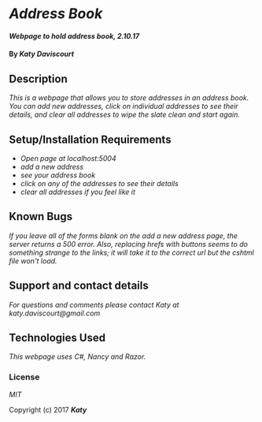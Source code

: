 # _Address Book_

#### _Webpage to hold address book, 2.10.17_

#### By _**Katy Daviscourt**_

## Description

_This is a webpage that allows you to store addresses in an address book. You can add new addresses, click on individual addresses to see their details, and clear all addresses to wipe the slate clean and start again._

## Setup/Installation Requirements

* _Open page at localhost:5004_
* _add a new address_
* _see your address book_
* _click on any of the addresses to see their details_
* _clear all addresses if you feel like it_

## Known Bugs

_If you leave all of the forms blank on the add a new address page, the server returns a 500 error. Also, replacing hrefs with buttons seems to do something strange to the links; it will take it to the correct url but the cshtml file won't load._

## Support and contact details

_For questions and comments please contact Katy at katy.daviscourt@gmail.com_

## Technologies Used

_This webpage uses C#, Nancy and Razor._

### License

*MIT*

Copyright (c) 2017 **_Katy_**

